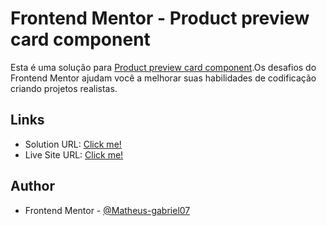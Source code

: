 # Frontend Mentor - Product preview card component

Esta é uma solução para [Product preview card component](https://www.frontendmentor.io/challenges/product-preview-card-component-GO7UmttRfa/hub).Os desafios do Frontend Mentor ajudam você a melhorar suas habilidades de codificação criando projetos realistas.

## Links

- Solution URL: [Click me!](https://www.frontendmentor.io/solutions/product-card-RZgl4tmdeM)
- Live Site URL: [Click me!](https://card-product-math.netlify.app)

## Author

- Frontend Mentor - [@Matheus-gabriel07](https://www.frontendmentor.io/profile/Matheus-Gabriel07)
